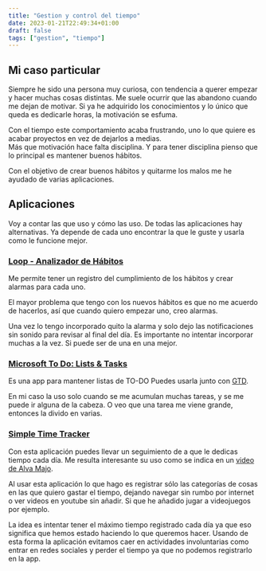 ```yaml
---
title: "Gestion y control del tiempo"
date: 2023-01-21T22:49:34+01:00
draft: false
tags: ["gestion", "tiempo"]
---
```


## Mi caso particular

Siempre he sido una persona muy curiosa, con tendencia a querer empezar y hacer muchas cosas distintas. Me suele ocurrir que las abandono cuando me dejan de motivar. Si ya he adquirido los conocimientos y lo único que queda es dedicarle horas, la motivación se esfuma.

Con el tiempo este comportamiento acaba frustrando, uno lo que quiere es acabar proyectos en vez de dejarlos a medias.\
Más que motivación hace falta disciplina. Y para tener disciplina pienso que lo principal es mantener buenos hábitos.

Con el objetivo de crear buenos hábitos y quitarme los malos me he ayudado de varias aplicaciones.

## Aplicaciones

Voy a contar las que uso y cómo las uso. De todas las aplicaciones hay alternativas. Ya depende de cada uno encontrar la que le guste y usarla como le funcione mejor.

### [Loop - Analizador de Hábitos](https://play.google.com/store/apps/details?id=org.isoron.uhabits)

Me permite tener un registro del cumplimiento de los hábitos y crear alarmas para cada uno.

El mayor problema que tengo con los nuevos hábitos es que no me acuerdo de hacerlos, así que cuando quiero empezar uno, creo alarmas.

Una vez lo tengo incorporado quito la alarma y solo dejo las notificaciones sin sonido para revisar al final del día.
Es importante no intentar incorporar muchas a la vez. Si puede ser de una en una mejor.

### [Microsoft To Do: Lists & Tasks](https://play.google.com/store/apps/details?id=com.microsoft.todos)

Es una app para mantener listas de TO-DO
Puedes usarla junto con [GTD](https://en.wikipedia.org/wiki/Getting_Things_Done).

En mi caso la uso solo cuando se me acumulan muchas tareas, y se me puede ir alguna de la cabeza. O veo que una tarea me viene grande, entonces la divido en varias.

### [Simple Time Tracker](https://play.google.com/store/apps/details?id=com.razeeman.util.simpletimetracker)

Con esta aplicación puedes llevar un seguimiento de a que le dedicas tiempo cada día.
Me resulta interesante su uso como se indica en un [video de Alva Majo](https://youtu.be/Vx2DOyfQ4-Q?t=121).

Al usar esta aplicación lo que hago es registrar sólo las categorías de cosas en las que quiero gastar el tiempo, dejando navegar sin rumbo por internet o ver videos en youtube sin añadir. Si que he añadido jugar a videojuegos por ejemplo.

La idea es intentar tener el máximo tiempo registrado cada día ya que eso significa que hemos estado haciendo lo que queremos hacer.
Usando de esta forma la aplicación evitamos caer en actividades involuntarias como entrar en redes sociales y perder el tiempo ya que no podemos registrarlo en la app.
